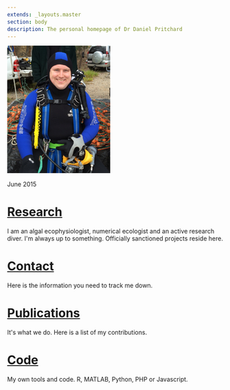 ```yaml
---
extends: _layouts.master
section: body
description: The personal homepage of Dr Daniel Pritchard
---
```


<div class="card float-sm-right mx-2" style="max-width: 15rem;">
  <img class="card-img-top" src="/assets/images/mug_shot.jpg" alt="June 2015">
  <div class="card-body">
    <p class="card-text text-center">June 2015</p>
  </div>
</div>

# [Research](research/)

I am an algal ecophysiologist, numerical ecologist and an active research diver.  I'm always up to something. Officially sanctioned projects reside here.

# [Contact](contact/)
Here is the information you need to track me down.

# [Publications](publications/)
It's what we do. Here is a list of my contributions.  

# [Code](code/)
My own tools and code. R, MATLAB, Python, PHP or Javascript.
